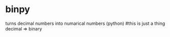 # binpy
turns decimal numbers into numarical numbers (python)
#this is just a thing decimal => binary
